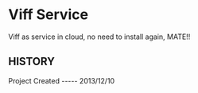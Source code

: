 Viff Service
===============

Viff as service in cloud, no need to install again, MATE!!




HISTORY
---------------

Project Created  ----- 2013/12/10

